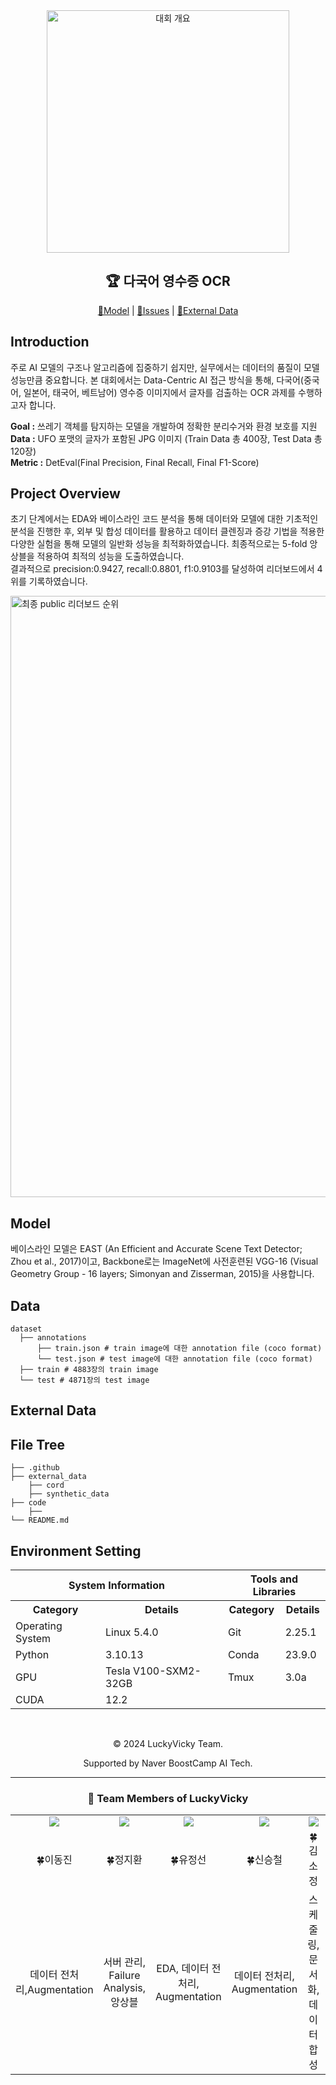 <div align='center'>
  <img width="388" alt="대회 개요" src="https://github.com/user-attachments/assets/a0718353-0936-4712-a753-43f14274b7fc">
  <h2>🏆 다국어 영수증 OCR</h2>
</div>


<div align="center">

[👀Model](#final-model) |
[🤔Issues](https://github.com/boostcampaitech7/level2-objectdetection-cv-07/issues) | 
[🚀External Data](https://github.com/open-mmlab/mmdetection)
</div>

## Introduction
주로 AI 모델의 구조나 알고리즘에 집중하기 쉽지만, 실무에서는 데이터의 품질이 모델 성능만큼 중요합니다. 본 대회에서는 Data-Centric AI 접근 방식을 통해, 다국어(중국어, 일본어, 태국어, 베트남어) 영수증 이미지에서 글자를 검출하는 OCR 과제를 수행하고자 합니다.

**Goal :** 쓰레기 객체를 탐지하는 모델을 개발하여 정확한 분리수거와 환경 보호를 지원 <br>
**Data :** UFO 포맷의 글자가 포함된 JPG 이미지 (Train Data 총 400장, Test Data 총 120장)<br>
**Metric :** DetEval(Final Precision, Final Recall, Final F1-Score)

## Project Overview
초기 단계에서는 EDA와 베이스라인 코드 분석을 통해 데이터와 모델에 대한 기초적인 분석을 진행한 후, 외부 및 합성 데이터를 활용하고 데이터 클렌징과 증강 기법을 적용한 다양한 실험을 통해 모델의 일반화 성능을 최적화하였습니다. 최종적으로는 5-fold 앙상블을 적용하여 최적의 성능을 도출하였습니다.<br>
결과적으로 precision:0.9427,	recall:0.8801, f1:0.9103를 달성하여 리더보드에서 4위를 기록하였습니다.<br>

<img width="962" alt="최종 public 리더보드 순위" src="https://github.com/user-attachments/assets/c67163df-3b34-4c5c-aa98-d93612b37d75">

## Model
베이스라인 모델은 EAST (An Efficient and Accurate Scene Text Detector; Zhou et al., 2017)이고, Backbone로는 ImageNet에 사전훈련된 VGG-16 (Visual Geometry Group - 16 layers; Simonyan and Zisserman, 2015)을 사용합니다.




## Data
```
dataset
  ├── annotations
      ├── train.json # train image에 대한 annotation file (coco format)
      └── test.json # test image에 대한 annotation file (coco format)
  ├── train # 4883장의 train image
  └── test # 4871장의 test image
```

## External Data

## File Tree
```
├── .github
├── external_data
    ├── cord
    ├── synthetic_data
├── code
    ├── 
└── README.md
```

## Environment Setting
<table>
  <tr>
    <th colspan="2">System Information</th> <!-- 행 병합 -->
    <th colspan="2">Tools and Libraries</th> <!-- 열 병합 -->
  </tr>
  <tr>
    <th>Category</th>
    <th>Details</th>
    <th>Category</th>
    <th>Details</th>
  </tr>
  <tr>
    <td>Operating System</td>
    <td>Linux 5.4.0</td>
    <td>Git</td>
    <td>2.25.1</td>
  </tr>
  <tr>
    <td>Python</td>
    <td>3.10.13</td>
    <td>Conda</td>
    <td>23.9.0</td>
  </tr>
  <tr>
    <td>GPU</td>
    <td>Tesla V100-SXM2-32GB</td>
    <td>Tmux</td>
    <td>3.0a</td>
  </tr>
  <tr>
    <td>CUDA</td>
    <td>12.2</td>
    <td></td>
    <td></td>
  </tr>
</table>
<br>

<p align='center'>© 2024 LuckyVicky Team.</p>
<p align='center'>Supported by Naver BoostCamp AI Tech.</p>

---

<div align='center'>
  <h3>👥 Team Members of LuckyVicky</h3>
  <table width="80%">
    <tr>
      <td align="center" valign="top" width="15%"><a href="https://github.com/jinlee24"><img src="https://avatars.githubusercontent.com/u/137850412?v=4"></a></td>
      <td align="center" valign="top" width="15%"><a href="https://github.com/stop0729"><img src="https://avatars.githubusercontent.com/u/78136790?v=4"></a></td>
      <td align="center" valign="top" width="15%"><a href="https://github.com/yjs616"><img src="https://avatars.githubusercontent.com/u/107312651?v=4"></a></td>
      <td align="center" valign="top" width="15%"><a href="https://github.com/sng-tory"><img src="https://avatars.githubusercontent.com/u/176906855?v=4"></a></td>
      <td align="center" valign="top" width="15%"><a href="https://github.com/Soojeoong"><img src="https://avatars.githubusercontent.com/u/100748928?v=4"></a></td>
      <td align="center" valign="top" width="15%"><a href="https://github.com/cyndii20"><img src="https://avatars.githubusercontent.com/u/90389093?v=4"></a></td>
    </tr>
    <tr>
      <td align="center">🍀이동진</td>
      <td align="center">🍀정지환</td>
      <td align="center">🍀유정선</td>
      <td align="center">🍀신승철</td>
      <td align="center">🍀김소정</td>
      <td align="center">🍀서정연</td>
    </tr>
    <tr>
      <td align="center">데이터 전처리,Augmentation</td>
      <td align="center">서버 관리, Failure Analysis, 앙상블</td>
      <td align="center">EDA, 데이터 전처리, Augmentation</td>
      <td align="center">데이터 전처리, Augmentation</td>
      <td align="center">스케줄링, 문서화, 데이터 합성</td>
      <td align="center">외부 데이터셋 학습, 깃 관리</td>
    </tr>
  </table>
</div>
